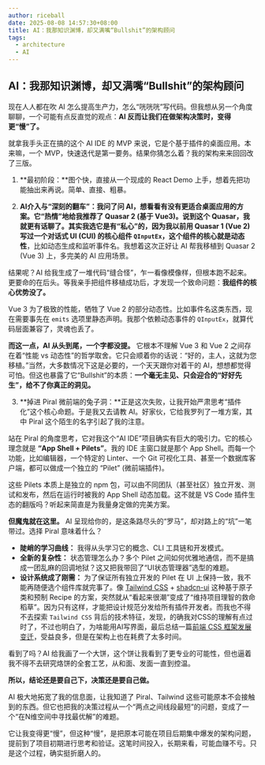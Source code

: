 ```yaml
---
author: riceball
date: 2025-08-08 14:57:30+08:00
title: AI：我那知识渊博，却又满嘴“Bullshit”的架构顾问
tags:
  - architecture
  - AI
---
```


## AI：我那知识渊博，却又满嘴“Bullshit”的架构顾问

现在人人都在吹 AI 怎么提高生产力，怎么“咣咣咣”写代码。但我想从另一个角度聊聊，一个可能有点反直觉的观点：**AI 反而让我们在做架构决策时，变得更“慢”了。**

就拿我手头正在搞的这个 AI IDE 的 MVP 来说，它是个基于插件的桌面应用。本来嘛，一个 MVP，快速迭代是第一要务。结果你猜怎么着？我的架构来来回回改了三版。

1. **最初阶段：**图个快，直接从一个现成的 React Demo 上手，想着先把功能抽出来再说。简单、直接、粗暴。

2. **AI介入与“深刻的翻车”：**我问了问 AI，想看看有没有更适合桌面应用的方案。它“热情”地给我推荐了 Quasar 2 (基于 Vue3)。说到这个 Quasar，我就更有话聊了。其实我选它是有“私心”的，因为我以前用 Quasar 1 (Vue 2) 写过一个对话式 UI (CUI) 的核心组件 `QInputEx`，这个组件的核心就是**动态性**，比如动态生成和监听事件名。我想着这次正好让 AI 帮我移植到 Quasar 2 (Vue 3) 上，多完美的 AI 应用场景。

  结果呢？AI 给我生成了一堆代码“缝合怪”，乍一看像模像样，但根本跑不起来。更要命的在后头。等我亲手把组件移植成功后，才发现一个致命问题：**我组件的核心优势没了。**

  Vue 3 为了极致的性能，牺牲了 Vue 2 的部分动态性。比如事件名这类东西，现在需要事先在 `emits` 选项里静态声明。我那个依赖动态事件的 `QInputEx`，就算代码层面兼容了，灵魂也丢了。

  **而这一点，AI 从头到尾，一个字都没提。** 它根本不理解 Vue 3 和 Vue 2 之间存在着“性能 vs 动态性”的哲学取舍。它只会顺着你的话说：“好的，主人，这就为您移植。”当然，大多数情况下这是必要的，一个天天跟你对着干的 AI，想想都觉得可怕。但这也暴露了它“Bullshit”的本质：**一个毫无主见、只会迎合的“好好先生”，给不了你真正的洞见。**

3. **掉进 Piral 微前端的兔子洞：**正是这次失败，让我开始严肃思考“插件化”这个核心命题。于是我又去请教 AI。好家伙，它给我罗列了一堆方案，其中 Piral 这个陌生的名字引起了我的注意。

  站在 Piral 的角度思考，它对我这个“AI IDE”项目确实有巨大的吸引力。它的核心理念就是 **“App Shell + Pilets”**。我的 IDE 主窗口就是那个 App Shell。而每一个功能，比如编辑器，一个特定的 Linter、一个 Git 可视化工具、甚至一个数据库客户端，都可以做成一个独立的 “Pilet” (微前端插件)。

  这些 Pilets 本质上是独立的 npm 包，可以由不同团队（甚至社区）独立开发、测试和发布，然后在运行时被我的 App Shell 动态加载。这不就是 VS Code 插件生态的翻版吗？听起来简直是为我量身定做的完美方案。

  **但魔鬼就在这里。** AI 呈现给你的，是这条路尽头的“罗马”，却对路上的“坑”一笔带过。选择 Piral 意味着什么？
  * **陡峭的学习曲线：** 我得从头学习它的概念、CLI 工具链和开发模式。
  * **全新的复杂性：** 状态管理怎么办？多个 Pilet 之间如何优雅地通信，而不是搞成一团乱麻的回调地狱？这又把我带回了“UI状态管理器”选型的难题。
  * **设计系统成了刚需：** 为了保证所有独立开发的 Pilet 在 UI 上保持一致，我不能再随便选个组件库就完事了。像 [Tailwind CSS](https://tailwindcss.com/) + [shadcn-ui](https://ui.shadcn.com/) 这种基于原子类和预制 Recipe 的方案，突然就从“看起来很潮”变成了“维持项目理智的救命稻草”。因为只有这样，才能把设计规范分发给所有插件开发者。而我也不得不去探索 `Tailwind CSS` 背后的技术特征，发现，的确我对CSS的理解有点过时了，不过也明白了，为啥能用AI写界面，最后总结一篇[前端 CSS 框架发展变迁](./css-frameworks.md)，受益良多，但是在架构上也在耗费了太多时间。

看到了吗？AI 给我画了一个大饼，这个饼让我看到了更专业的可能性，但也逼着我不得不去研究烙饼的全套工艺，从和面、发面一直到控温。

**所以，结论还是要自己下，决策还是要自己做。**

AI 极大地拓宽了我的信息面，让我知道了 Piral、Tailwind 这些可能原本不会接触到的东西。但它也把我的决策过程从一个“两点之间线段最短”的问题，变成了一个“在N维空间中寻找最优解”的难题。

它让我变得更“慢”，但这种“慢”，是把原本可能在项目后期集中爆发的架构问题，提前到了项目初期进行思考和验证。这笔时间投入，长期来看，可能血赚不亏。只是这个过程，确实挺折磨人的。

